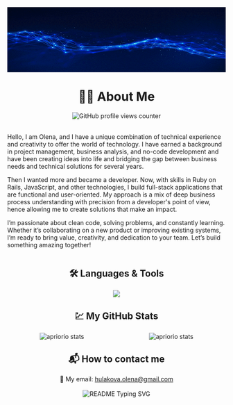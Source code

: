 <div style="display: flex; justify-content: center;">
  <img alt="banner" height="150px" width="100%" src="apriorio.gif">
</div>

<div style="text-align: center;">
  <h1>💙💛 About Me</h1>
  <img src="https://komarev.com/ghpvc/?username=apriorio&color=blue" alt="GitHub profile views counter">
</div><br>

Hello, I am Olena, and I have a unique combination of technical experience and creativity to offer the world of technology.
I have earned a background in project management, business analysis, and no-code development and have been creating ideas into life and bridging the gap between business needs and technical solutions for several years.

Then I wanted more and became a developer.
Now, with skills in Ruby on Rails, JavaScript, and other technologies, I build full-stack applications that are functional and user-oriented.
My approach is a mix of deep business process understanding with precision from a developer's point of view, hence allowing me to create solutions that make an impact.

I’m passionate about clean code, solving problems, and constantly learning. Whether it’s collaborating on a new product or improving existing systems, I’m ready to bring value, creativity, and dedication to your team. Let’s build something amazing together!

<!-- ## 🛠 &nbsp;Languages & Tools -->
<div>
  <div style="display: flex; justify-content: center;">
    <h2>🛠 Languages & Tools</h2>
  </div>

  <div style="display: flex; justify-content: center;">
    <img src="https://skillicons.dev/icons?i=ruby,rails,html,css,bootstrap,sass,javascript,mysql,postgresql,sqlite,figma,wordpress&perline=">
  </div>
</div>

<!-- ## &nbsp; My GitHub Stats -->
<div style="display: flex; justify-content: center;">
  <h2>💹 My GitHub Stats</h2>
</div>
<div style="display: flex; justify-content: space-around">
  <img src="https://github-readme-stats.vercel.app/api/top-langs?username=apriorio&layout=compact&show_icons=true&theme=react" alt="apriorio stats">
  <img src="https://github-readme-stats.vercel.app/api?username=apriorio&show_icons=true&theme=react" alt="apriorio stats">
</div>

<!-- ## ⚙️ &nbsp; How to contact me -->
<div style="text-align: center;">
  <h2>📬 How to contact me</h2>
  📩 My email: <a href="hulakova.olena@gmail.com">hulakova.olena@gmail.com</a>
</div>

<br>
<div style="display: flex; justify-content: center;">
  <img src="https://readme-typing-svg.demolab.com/?lines=Message+me+to+create+something+amazing+together!&font=Fira%20Code&center=true&width=1000&height=50&color=5AA4FF&duration=4000&pause=1000" alt="README Typing SVG">
</div>

<!--
**aprioriO/apriorio** is a ✨ _special_ ✨ repository because its `README.md` (this file) appears on your GitHub profile.

Here are some ideas to get you started:

- 🔭 I’m currently working on ...
- 🌱 I’m currently learning ...
- 👯 I’m looking to collaborate on ...
- 🤔 I’m looking for help with ...
- 💬 Ask me about ...
- 📫 How to reach me: ...
- 😄 Pronouns: ...
- ⚡ Fun fact: ...
-->
